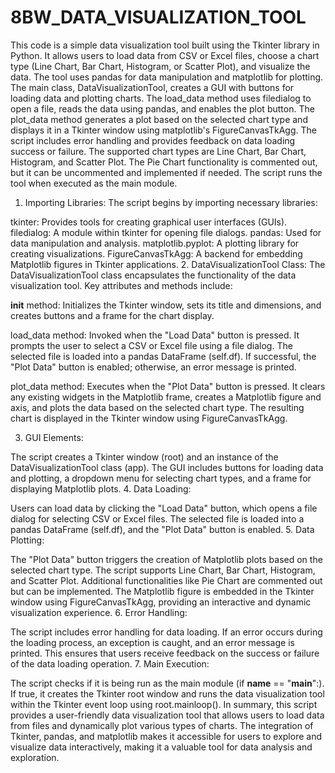 # 8BW_DATA_VISUALIZATION_TOOL



This code is a simple data visualization tool built using the Tkinter library in Python. It allows users to load data from CSV or Excel files, choose a chart type (Line Chart, Bar Chart, Histogram, or Scatter Plot), and visualize the data. The tool uses pandas for data manipulation and matplotlib for plotting. The main class, DataVisualizationTool, creates a GUI with buttons for loading data and plotting charts. The load_data method uses filedialog to open a file, reads the data using pandas, and enables the plot button. The plot_data method generates a plot based on the selected chart type and displays it in a Tkinter window using matplotlib's FigureCanvasTkAgg. The script includes error handling and provides feedback on data loading success or failure. The supported chart types are Line Chart, Bar Chart, Histogram, and Scatter Plot. The Pie Chart functionality is commented out, but it can be uncommented and implemented if needed. The script runs the tool when executed as the main module.

1. Importing Libraries:
The script begins by importing necessary libraries:

tkinter: Provides tools for creating graphical user interfaces (GUIs).
filedialog: A module within tkinter for opening file dialogs.
pandas: Used for data manipulation and analysis.
matplotlib.pyplot: A plotting library for creating visualizations.
FigureCanvasTkAgg: A backend for embedding Matplotlib figures in Tkinter applications.
2. DataVisualizationTool Class:
The DataVisualizationTool class encapsulates the functionality of the data visualization tool. Key attributes and methods include:

__init__ method: Initializes the Tkinter window, sets its title and dimensions, and creates buttons and a frame for the chart display.

load_data method: Invoked when the "Load Data" button is pressed. It prompts the user to select a CSV or Excel file using a file dialog. The selected file is loaded into a pandas DataFrame (self.df). If successful, the "Plot Data" button is enabled; otherwise, an error message is printed.

plot_data method: Executes when the "Plot Data" button is pressed. It clears any existing widgets in the Matplotlib frame, creates a Matplotlib figure and axis, and plots the data based on the selected chart type. The resulting chart is displayed in the Tkinter window using FigureCanvasTkAgg.

3. GUI Elements:

The script creates a Tkinter window (root) and an instance of the DataVisualizationTool class (app).
The GUI includes buttons for loading data and plotting, a dropdown menu for selecting chart types, and a frame for displaying Matplotlib plots.
4. Data Loading:

Users can load data by clicking the "Load Data" button, which opens a file dialog for selecting CSV or Excel files. The selected file is loaded into a pandas DataFrame (self.df), and the "Plot Data" button is enabled.
5. Data Plotting:

The "Plot Data" button triggers the creation of Matplotlib plots based on the selected chart type. The script supports Line Chart, Bar Chart, Histogram, and Scatter Plot. Additional functionalities like Pie Chart are commented out but can be implemented.
The Matplotlib figure is embedded in the Tkinter window using FigureCanvasTkAgg, providing an interactive and dynamic visualization experience.
6. Error Handling:

The script includes error handling for data loading. If an error occurs during the loading process, an exception is caught, and an error message is printed. This ensures that users receive feedback on the success or failure of the data loading operation.
7. Main Execution:

The script checks if it is being run as the main module (if __name__ == "__main__":). If true, it creates the Tkinter root window and runs the data visualization tool within the Tkinter event loop using root.mainloop().
In summary, this script provides a user-friendly data visualization tool that allows users to load data from files and dynamically plot various types of charts. The integration of Tkinter, pandas, and matplotlib makes it accessible for users to explore and visualize data interactively, making it a valuable tool for data analysis and exploration.

